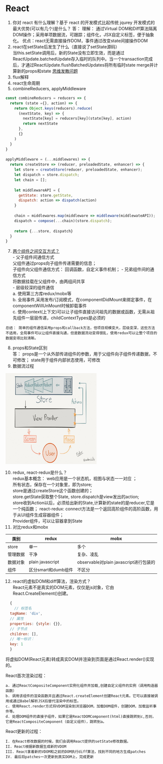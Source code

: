 # React
  1. 你对 react 有什么理解？基于 react 的开发模式比起传统 jqurey 开发模式的最大优势(可以有几个)是什么？
  答： 理解： 通过Virtual DOM和Diff算法隔离DOM操作；采用单项数据流，可跟踪；组件化，JSX自定义标签，便于抽象化。
  优点：react无需直接操作DOM，事件通过改变state间接操作DOM
  2. react在setState后发生了什么（直接说了setState源码）  
  当this.setState调用后，新的State没有立即生效，而是通过ReactUpdate.batchedUpdate存入临时的队列中。当一个transaction完成后，才通过ReactUpdate.flushBatchedUpdates将所有临时state merge并计算新的props和state
  [思维发散问题](https://juejin.im/post/59a699fd6fb9a0247d4f5970
  )  
  3. flux解释
  4. react生命周期
  5. combineReducers, applyMiddleware 
  ````javascript
  const combineReducers = reducers => {
    return (state ={}, action) => {
      return Object.keys(reducers).reduce(
        (nextState, key) => {
          nextState[key] = reducers[key](state[key], action)
          return nextState
        }, 
        {}
      )
    }
  }

  applyMiddleware = (...middlewares) => {
    return createStore => (reducer, preloadedState, enhancer) => {
      let store = createStore(reducer, preloadedState, enhancer);
      let dispatch = store.dispatch;
      let chain = [];

      let middlewareAPI = {
        getState: store.getState,
        dispatch: action => dispatch(action)
      }

      chain = middlewares.map(middleware => middleware(middlewateAPI));
      dispatch = compose(...chain)(store.dispatch);
      
      return {...store, dispatch}
    }
  }
  ````
  7. [两个组件之间交互方式？](http://www.alloyteam.com/2016/01/some-methods-of-reactjs-communication-between-components/)  
    - 父子组件间通信方式     
      父组件通过props向子组件传递需要的信息；  
      子组件向父组件通信方式： 回调函数，自定义事件机制；
    - 兄弟组件间的通信方式  
      将数据挂载在父组件中，由两组间共享  
    - 层级较深的组件通信  
      a. 使用第三方库redux/mobx等  
      b. 全局事件,采用发布/订阅模式，在componentDidMount来绑定事件，在componentWillUnMount时候卸载事件  
      c. 使用context(上下文)可以让子组件直接访问祖先的数据或函数，无需从祖先组件一层层传递，childContextTypes是必须的  
    
    总结： 简单的组件通信采用props和callback方法，但项目规模变大，层级变深，这些方法不适用，全局事件可以让组件直接沟通，但是数据流动变得很乱，使用redux可以让整个项目的数据变得比较清晰。  
  8. props和State区别  
    答： props是一个从外部传进组件的参数，用于父组件向子组件传递数据，不可修改；
    state用于组件内部状态使用，可修改   
  9. 数据流过程  
  <img src="https://github.com/xiaosunJessica/interview/blob/master/images/redux-flow.jpeg" alt="图1" title="图1" width="300" height="300" /> 
  
  10. redux, react-redux是什么？  
    redux基本概念： 
      web应用是一个状态机，视图与状态一一对应 ；  
      所有状态，保存在一个对象里，即为store;  
      store是通过createStore这个函数创建的；  
      store.getState获取整个State, store.dispatch是view发出的action;  
      store收到Action以后，必须给出新的State,计算新的state的是reducer,它是一个纯函数；
    react-redux: 
      connect方法是一个返回高阶组件的高阶函数，用于从UI组件生成容器组件；  
      Provider组件，可以让容器拿到State  
  11. 对比redux和mobx   

  类别 | redux | mobx  
  ----|----|----
  store | 单一 | 多个  
  管理数据 | 干净 | 复杂、凌乱  
  数据对象 | plain javascript | observable对plain javascript进行包装的  
  组件 | 区分smart和dumb组件 | 不区分

  12. react的虚拟DOM和diff算法，渲染方式？  
    React元素不是真实的DOM元素，仅仅是js对象，它由React.CreateElement()创建。  

  ````javascript
    {
      // 标签名
    tagName: 'div',
    // 属性
    properties: {style: {}},
    // 子节点
    children: [],
    // 唯一标识：
    key: 1
    }
  ````
  将虚拟DOM(React元素)转成真实DOM并渲染到页面是通过React.render()实现的。  

  React首次渲染过程：

    a. 通过ReactCompositeComponent实例化组件并加载,创建自定义组件的实例（调用构造器函数）  
    b. 调用该组件的渲染函数并且通过React.createElement创建React元素。它可以直接被调用或通过Babel解析JSX后替代渲染中的标签。  
    c. 使用React.render方式将VDOM渲染到浏览器DOM，加载DOM组件，创建DOM，加载监听事件等。  
    d. 处理DOM组件的直接子组件，如果它是ReactDOMComponent(html)直接跳转到c,否则，它是ReactCompositeComponent（自定义组件），跳转到a。  
  React更新的过程：   

    I. 在React修改数据的时候，我们会调用React提供的setState修改数据。  
    II. React根据新数据生成新的VDOM  
    III. React拿着新的VDOM和之前的DOM执行diff算法，找到不同的地方生成patches
    IV. 最后将patches一次更新到真实DOM上，完成更新
